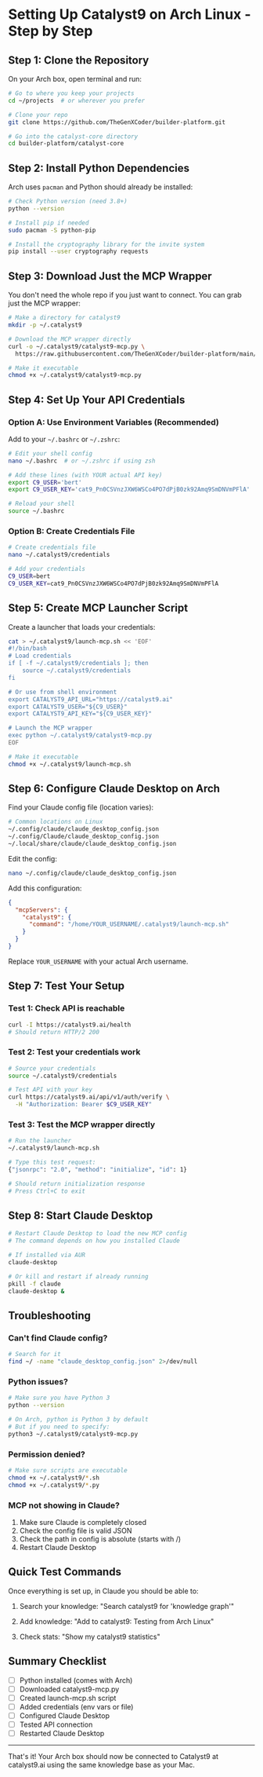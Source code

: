 # Setting Up Catalyst9 on Arch Linux - Step by Step

## Step 1: Clone the Repository

On your Arch box, open terminal and run:

```bash
# Go to where you keep your projects
cd ~/projects  # or wherever you prefer

# Clone your repo
git clone https://github.com/TheGenXCoder/builder-platform.git

# Go into the catalyst-core directory
cd builder-platform/catalyst-core
```

## Step 2: Install Python Dependencies

Arch uses `pacman` and Python should already be installed:

```bash
# Check Python version (need 3.8+)
python --version

# Install pip if needed
sudo pacman -S python-pip

# Install the cryptography library for the invite system
pip install --user cryptography requests
```

## Step 3: Download Just the MCP Wrapper

You don't need the whole repo if you just want to connect. You can grab just the MCP wrapper:

```bash
# Make a directory for catalyst9
mkdir -p ~/.catalyst9

# Download the MCP wrapper directly
curl -o ~/.catalyst9/catalyst9-mcp.py \
  https://raw.githubusercontent.com/TheGenXCoder/builder-platform/main/catalyst-core/projects/knowledge-graph-system/catalyst9-mcp.py

# Make it executable
chmod +x ~/.catalyst9/catalyst9-mcp.py
```

## Step 4: Set Up Your API Credentials

### Option A: Use Environment Variables (Recommended)

Add to your `~/.bashrc` or `~/.zshrc`:

```bash
# Edit your shell config
nano ~/.bashrc  # or ~/.zshrc if using zsh

# Add these lines (with YOUR actual API key)
export C9_USER='bert'
export C9_USER_KEY='cat9_Pn0CSVnzJXW6WSCo4PO7dPjB0zk92Amq9SmDNVmPFlA'

# Reload your shell
source ~/.bashrc
```

### Option B: Create Credentials File

```bash
# Create credentials file
nano ~/.catalyst9/credentials

# Add your credentials
C9_USER=bert
C9_USER_KEY=cat9_Pn0CSVnzJXW6WSCo4PO7dPjB0zk92Amq9SmDNVmPFlA
```

## Step 5: Create MCP Launcher Script

Create a launcher that loads your credentials:

```bash
cat > ~/.catalyst9/launch-mcp.sh << 'EOF'
#!/bin/bash
# Load credentials
if [ -f ~/.catalyst9/credentials ]; then
    source ~/.catalyst9/credentials
fi

# Or use from shell environment
export CATALYST9_API_URL="https://catalyst9.ai"
export CATALYST9_USER="${C9_USER}"
export CATALYST9_API_KEY="${C9_USER_KEY}"

# Launch the MCP wrapper
exec python ~/.catalyst9/catalyst9-mcp.py
EOF

# Make it executable
chmod +x ~/.catalyst9/launch-mcp.sh
```

## Step 6: Configure Claude Desktop on Arch

Find your Claude config file (location varies):

```bash
# Common locations on Linux
~/.config/claude/claude_desktop_config.json
~/.config/Claude/claude_desktop_config.json
~/.local/share/claude/claude_desktop_config.json
```

Edit the config:

```bash
nano ~/.config/claude/claude_desktop_config.json
```

Add this configuration:

```json
{
  "mcpServers": {
    "catalyst9": {
      "command": "/home/YOUR_USERNAME/.catalyst9/launch-mcp.sh"
    }
  }
}
```

Replace `YOUR_USERNAME` with your actual Arch username.

## Step 7: Test Your Setup

### Test 1: Check API is reachable
```bash
curl -I https://catalyst9.ai/health
# Should return HTTP/2 200
```

### Test 2: Test your credentials work
```bash
# Source your credentials
source ~/.catalyst9/credentials

# Test API with your key
curl https://catalyst9.ai/api/v1/auth/verify \
  -H "Authorization: Bearer $C9_USER_KEY"
```

### Test 3: Test the MCP wrapper directly
```bash
# Run the launcher
~/.catalyst9/launch-mcp.sh

# Type this test request:
{"jsonrpc": "2.0", "method": "initialize", "id": 1}

# Should return initialization response
# Press Ctrl+C to exit
```

## Step 8: Start Claude Desktop

```bash
# Restart Claude Desktop to load the new MCP config
# The command depends on how you installed Claude

# If installed via AUR
claude-desktop

# Or kill and restart if already running
pkill -f claude
claude-desktop &
```

## Troubleshooting

### Can't find Claude config?
```bash
# Search for it
find ~/ -name "claude_desktop_config.json" 2>/dev/null
```

### Python issues?
```bash
# Make sure you have Python 3
python --version

# On Arch, python is Python 3 by default
# But if you need to specify:
python3 ~/.catalyst9/catalyst9-mcp.py
```

### Permission denied?
```bash
# Make sure scripts are executable
chmod +x ~/.catalyst9/*.sh
chmod +x ~/.catalyst9/*.py
```

### MCP not showing in Claude?
1. Make sure Claude is completely closed
2. Check the config file is valid JSON
3. Check the path in config is absolute (starts with /)
4. Restart Claude Desktop

## Quick Test Commands

Once everything is set up, in Claude you should be able to:

1. Search your knowledge:
   "Search catalyst9 for 'knowledge graph'"

2. Add knowledge:
   "Add to catalyst9: Testing from Arch Linux"

3. Check stats:
   "Show my catalyst9 statistics"

## Summary Checklist

- [ ] Python installed (comes with Arch)
- [ ] Downloaded catalyst9-mcp.py
- [ ] Created launch-mcp.sh script
- [ ] Added credentials (env vars or file)
- [ ] Configured Claude Desktop
- [ ] Tested API connection
- [ ] Restarted Claude Desktop

---

That's it! Your Arch box should now be connected to Catalyst9 at catalyst9.ai using the same knowledge base as your Mac.